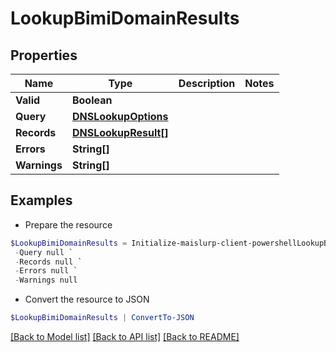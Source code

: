 # LookupBimiDomainResults
## Properties

Name | Type | Description | Notes
------------ | ------------- | ------------- | -------------
**Valid** | **Boolean** |  | 
**Query** | [**DNSLookupOptions**](DNSLookupOptions) |  | 
**Records** | [**DNSLookupResult[]**](DNSLookupResult) |  | 
**Errors** | **String[]** |  | 
**Warnings** | **String[]** |  | 

## Examples

- Prepare the resource
```powershell
$LookupBimiDomainResults = Initialize-maislurp-client-powershellLookupBimiDomainResults  -Valid null `
 -Query null `
 -Records null `
 -Errors null `
 -Warnings null
```

- Convert the resource to JSON
```powershell
$LookupBimiDomainResults | ConvertTo-JSON
```

[[Back to Model list]](../README#documentation-for-models) [[Back to API list]](../README#documentation-for-api-endpoints) [[Back to README]](../README)

